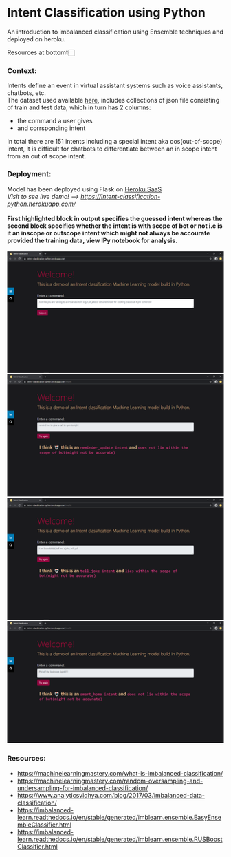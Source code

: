 # Intent Classification using Python
An introduction to imbalanced classification using Ensemble techniques and deployed on heroku.<br>

Resources at bottom👇🏻
### Context:<br>
Intents define an event in virtual assistant systems such as voice assistants, chatbots, etc.<br>
The dataset used available <a href='https://www.kaggle.com/stefanlarson/outofscope-intent-classification-dataset'>here</a>,
includes collections of json file consisting of train and test data, which in turn has 2 columns:
- the command a user gives
- and corrsponding intent<br> 

In total there are 151 intents including a special intent aka oos(out-of-scope) intent, it is difficult for chatbots to differentiate between an in scope intent from an out of scope intent. 
### Deployment:<br>
Model has been deployed using Flask on <a href='https://www.heroku.com'>Heroku SaaS</a><br>
*Visit to see live demo! --> <a>https://intent-classification-python.herokuapp.com/</a>*<br>
<br>
__First highlighted block in output specifies the guessed intent whereas the second block specifies whether the intent is with scope of bot or not i.e is it an inscope or outscope intent which might not always be accourate provided the training data, view IPy notebook for analysis.__
<br><br>
![](/images/1.png)
![](/images/2.png)
![](/images/3.png)
![](/images/4.png)

### Resources:<br>
* https://machinelearningmastery.com/what-is-imbalanced-classification/
* https://machinelearningmastery.com/random-oversampling-and-undersampling-for-imbalanced-classification/
* https://www.analyticsvidhya.com/blog/2017/03/imbalanced-data-classification/
* https://imbalanced-learn.readthedocs.io/en/stable/generated/imblearn.ensemble.EasyEnsembleClassifier.html
* https://imbalanced-learn.readthedocs.io/en/stable/generated/imblearn.ensemble.RUSBoostClassifier.html


